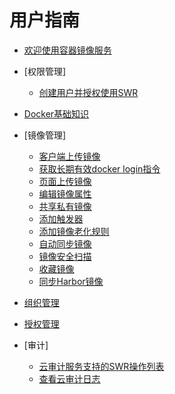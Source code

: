 # 用户指南

-   [欢迎使用容器镜像服务](欢迎使用容器镜像服务.md)
-   [权限管理]
    -   [创建用户并授权使用SWR](创建用户并授权使用SWR.md)

-   [Docker基础知识](Docker基础知识.md)
-   [镜像管理]
    -   [客户端上传镜像](客户端上传镜像.md)
    -   [获取长期有效docker login指令](获取长期有效docker-login指令.md)
    -   [页面上传镜像](页面上传镜像.md)
    -   [编辑镜像属性](编辑镜像属性.md)
    -   [共享私有镜像](共享私有镜像.md)
    -   [添加触发器](添加触发器.md)
    -   [添加镜像老化规则](添加镜像老化规则.md)
    -   [自动同步镜像](自动同步镜像.md)
    -   [镜像安全扫描](镜像安全扫描.md)
    -   [收藏镜像](收藏镜像.md)
    -   [同步Harbor镜像](同步Harbor镜像.md)

-   [组织管理](组织管理.md)
-   [授权管理](授权管理.md)
-   [审计]
    -   [云审计服务支持的SWR操作列表](云审计服务支持的SWR操作列表.md)
    -   [查看云审计日志](查看云审计日志.md)


